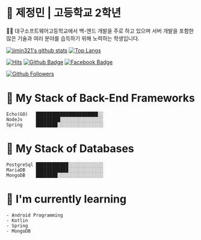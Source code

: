 # 🚀 제정민 | 고등학교 2학년
<p>👨‍🎓 대구소프트웨어고등학교에서 백-엔드 개발을 주로 하고 있으며 서버 개발을 포함한 많은 기술과 여러 분야를 습득하기 위해 노력하는 학생입니다.</p>

[![jjmin321's github stats](https://github-readme-stats.vercel.app/api?username=jjmin321&show_icons=true&hide_border=true)](https://github.com/jjmin321)
[![Top Langs](https://github-readme-stats.vercel.app/api/top-langs/?username=adf&)](https://github.com/anuraghazra/github-readme-stats)

[![Hits](https://hits.seeyoufarm.com/api/count/incr/badge.svg?url=https%3A%2F%2Fgithub.com%2Fjjmin321)](https://hits.seeyoufarm.com)
[![Github Badge](https://img.shields.io/badge/-Github-000?style=flat-square&logo=Github&logoColor=white&link=https://github.com/jjmin321)](https://github.com/jjmin321)
[![Facebook Badge](https://img.shields.io/badge/facebook-1877f2?style=flat-square&logo=facebook&logoColor=white&link=https://www.facebook.com/profile.php?id=100028649371922)](https://www.facebook.com/profile.php?id=100028649371922)

[![Github Followers](https://img.shields.io/github/followers/jjmin321?color=06d6a0&label=Github%20Followers&style=for-the-badge)](https://github.com/jjmin321?tab=followers)

# 📖 My Stack of Back-End Frameworks 
```text
Echo(GO)   ███████████████████████░░   
NodeJs     █████████░░░░░░░░░░░░░░░░
Spring     ████████░░░░░░░░░░░░░░░░░   
```

# 📑 My Stack of Databases
```text
PostgreSql ████████████░░░░░░░░░░░░░   
MariaDB    ████████████░░░░░░░░░░░░░   
MongoDB    ████████░░░░░░░░░░░░░░░░░   
```

# 🍊 I'm currently learning
```text
- Android Programming
- Kotlin
- Spring
- MongoDB
```


